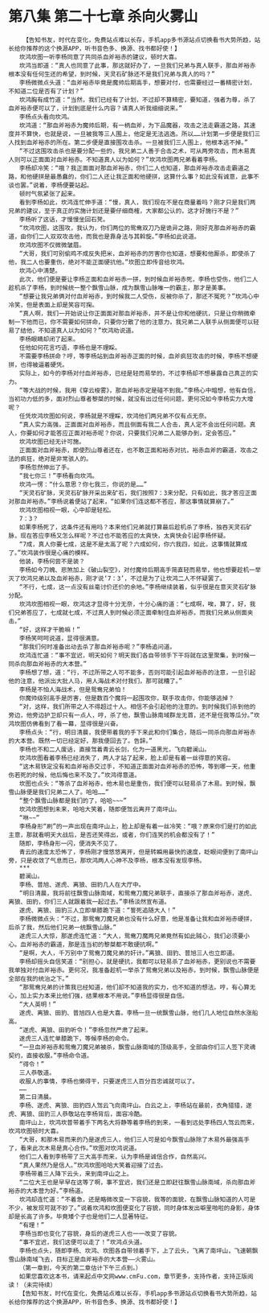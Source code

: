 # 第八集 第二十七章 杀向火雾山
        【告知书友，时代在变化，免费站点难以长存，手机app多书源站点切换看书大势所趋，站长给你推荐的这个换源APP，听书音色多、换源、找书都好使！】
       坎鸿坎图一听李杨同意了共同杀血斧裕赤的建议，顿时大喜。
       坎鸿当即道：“真人也同意了此事，那这就好办了，一旦我们兄弟与真人联手，那血斧裕赤根本没有任何生还的希望，到时候，天灵石矿脉还不是我们兄弟与真人的吗？”
       李杨微微点头道：“血斧裕赤毕竟是魔帅后期高手，想要对付，也需要经过一番精密计划，不知道二位是否有了计划？”
       坎鸿胸有成竹道：“当然，我们已经有了计划，不过却不算精密，要知道，强者为尊，杀了血斧裕赤便可以了，计划到底是什么内容？请真人听我细细说来。”
       李杨点头看向坎鸿。
       坎鸿道：“那血斧裕赤为魔帅后期，有一柄血斧，为下品魔器，攻击之法走霸道之路，其速度并不算快，也就是说，一旦被我等三人围上，他定是无法逃逸。所以……计划第一步便是我们三人找到血斧裕赤的所在。第二步便是直接围攻击杀。一旦被我们三人围上，他根本逃不掉。”
       “不过这围攻击杀也是要分配一些的，我兄弟二人善于合击之术，可从两旁攻击，而木易真人则可以正面面对血斧裕赤。不知道真人以为如何？”坎鸿坎图两兄弟看着李杨。
       李杨却冷笑：“哦？我正面面对那血斧裕赤，你们二人也知道，那血斧裕赤攻击走霸道之路，和他硬拼是最愚蠢的，你们二人还让我正面和他硬拼，这算什么事？如此没有诚意，此事不谈也罢。”说着，李杨便要站起。
       顿时气氛紧张了起来。
       看到李杨如此，坎鸿连忙伸手道：“慢，真人，我们现在不是在商量着吗？刚才只是我们两兄弟的建议，至于真正的实施计划还是要仔细商榷，大家都公认的，这才好施行不是？”
       李杨听了这话，才慢慢坐回石凳。
       “坎鸿坎图，这围攻，我认为，你们两位的鸳鸯双刀乃是诡异之路，刚好克那血斧裕赤的霸道，由你们二人双双攻击他，而我也是靠身法与其斡旋。”李杨如此说道。
       坎鸿坎图不仅微微皱眉。
       “大哥，我们可别偷鸡不成反失把米，血斧裕赤的厉害你也知道，想要和他厮杀，即使杀了他，我二人也要重伤，绝对不能正面硬抗他。”坎图立即传音给坎鸿。
       坎鸿心中清楚。
       此次，他们便是要让李杨正面和血斧裕赤一拼，到时候血斧裕赤死，李杨也受伤，他们二人趁机杀了李杨，到时候统一整个飘雪山脉，成为飘雪山脉唯一的霸主，那才是美事。
       “想要让我兄弟俩对付血斧裕赤，到时候我二人受伤，反被你杀了，那还不冤死？”坎鸿心中冷笑，但是表面上却是笑容可掬。
       “真人啊，我们一开始说让你正面面对那血斧裕赤，并不是让你和他硬抗，只是让你稍微牵制一下他而已，你不需要如何拼命，只要你分散了他的注意力，我兄弟二人联手从侧面便可以轻易了结他，不知道真人以为如何？”坎鸿劝说道。
       李杨眼睛却闭了起来。
       任他如何花言巧语，李杨也是不理睬。
       不需要李杨拼命？哼，等李杨站到血斧裕赤正面的时候，血斧疯狂攻击的时候，李杨不想硬拼，也得被逼着硬凭。
       实际上，如今的李杨对付血斧裕赤，已经是轻而易举的，不过李杨却不想暴露自己真正的实力。
       “等大战的时候，我用《穿云梭雾》，那血斧裕赤定是碰不到我。”李杨心中暗想，他有自信，当初功力低的多，面对烈山尊者黎桀的时候，就没有出过任何问题，更何况如今李杨实力大增呢？
       任凭坎鸿坎图如何说，李杨就是不理睬，坎鸿他们两兄弟不仅有点无奈。
       “真人实力高强，正面面对血斧裕赤，而且侧面有我二人合击，真人定不会出任何问题。真人，你要如何才能答应正面对裕赤呢？你说，只要我们兄弟二人能够办到，定会答应。”
       坎鸿坎图已经无计可施。
       正面面对血斧裕赤，即使烈山尊者还在，也不敢正面和裕赤对抗，裕赤血斧的霸道，攻击之法的疯狂，绝对是非常骇人的。
       李杨忽然伸出了手。
       “我七你三！”李杨看向坎鸿。
       坎鸿一愣：“什么意思？你七我三，你说的是……”
       “天灵石矿脉，天灵石矿脉开采出来矿石，我们按照7：3来分配，只有如此，我才答应正面对那血斧裕赤。”李杨说着便站了起来，“如果你们连这都不答应，那这事情就算崩了。”
       坎鸿坎图相视一眼，心中却是轻松。
       7：3？
       如果李杨死了，这条件还有用吗？本来他们兄弟就打算最后趁机杀了李杨，独吞天灵石矿脉，现在答应李杨又怎么样呢？不过也不能答应的太爽快，太爽快会引起李杨怀疑。
       “7成，真人你要七成，这是不是太高了呢？六成如何，你六我四，如此，这事情就算成了。”坎鸿装作很是心痛的模样。
       他装，李杨何尝不是装？
       李杨如今刀魄、悲煞加上《破山裂空》，对付魔帅后期高手简直轻而易举，他也想要趁机一举灭了坎鸿兄弟以及血斧裕赤，刚才说‘7：3’，不过是为了让坎鸿二人不怀疑罢了。
       “不行，七成，这一点没有丝毫讨价还价的余地。”李杨继续装着，似乎很是在意天灵石矿脉分配。
       坎鸿坎图相视一眼，坎鸿这才显得十分无奈，十分心痛的道：“七成啊，唉，算了，好，我们兄弟答应了，七成就七成，不过真人到时候必须正面牵制住血斧裕赤，而我们兄弟从侧面夹击。”
       “好，这样才干脆嘛！”
       李杨笑呵呵说道，显得很满意。
       “那我们何时准备出动去杀了那血斧裕赤呢？”李杨追问道。
       坎鸿连忙道：“事不宜迟，明天如何？明天我们各自带领手下干将就在这里聚集，到时候一同杀向那血斧裕赤的大本营。”
       李杨想了想，道：“行，不过所带之人可不能多，否则可能引起血斧裕赤的注意，一旦引起他的注意，他派出大批人马，用人海战术对付我们，那可就糟了。”
       李杨是不怕人海战术，但是鸳鸯兄弟怕！
       你魔帅级别高手是厉害，但是数百个魔将一起围攻你，联手攻击你，你能够逃掉？
       “对，这样，我们所带之人不得超过十人。相信不会引起他的注意的。到时候我们杀到他的旁边，他旁边护卫却只有一点人，哼，杀了他，飘雪山脉南域群龙无首，还不是任我等瓜分。”坎鸿坎图仿佛看到了看一幕，显得很是兴奋。
       李杨点头：“行，明日清晨，我便带着我的手下来此和你们集合，随后一同杀向那血斧裕赤的大本营。既然一切已经定好，那我便回去了。告辞。”
       李杨也不和二人废话，直接驾着青云长剑，化为一道黑光，飞向碧澜山。
       坎鸿坎图看着李杨已经消失了，两人才站了起来，脸上却是有着一丝得意的笑容。
       “这木易铁定没有和血斧裕赤交过手，不知道正面面对血斧裕赤的恐怖，等到哪一天，他重伤若死的时候，他后悔也来不及了。”坎鸿得意道。
       坎图也点头：“等杀了血斧裕赤，他木易也是重伤，我们便可以轻易杀了木易。到时候，飘雪山脉便是我们兄弟二人了。哈哈……”
       “整个飘雪山脉都是我们的了，哈哈~~~”
       坎鸿坎图想到未来，哈哈大笑着，随即便驾云离开了南坪山。
       “咻~~”
       李杨身形“刷”的一声出现在南坪山上，脸上却是有着一丝冷笑：“哦？原来你们是打的如此主意，那就看明天大战后，是否还笑得出，或者，你们连笑的机会都没有了！”
       随即，李杨身形一闪，便消失不见了。
       青云的速度太恐怖了，李杨刚才慢悠悠离开，但是转瞬用最快的速度，眨眼间便到了南坪山旁，只是收敛了气息而已，那坎鸿两人心神不及李杨，根本没有发现李杨。
       ***
       碧澜山。
       李杨、普旭、遂虎、离狼、田豹几人在大厅中。
       “明日清晨，我将前往飘雪山脉南域，和鸳鸯刀魔兄弟联手，直接杀了那血斧裕赤，遂虎、离狼、田豹，你们三人就跟着我一起过去。”李杨淡然宣布道。
       遂虎、离狼、田豹三人立即单膝跪下道：“誓死追随大人！”
       李杨微微点头：“不过，那鸳鸯刀魔兄弟也没有什么好意，他是准备让我和血斧裕赤硬拼，后杀了我，然后他们兄弟一统飘雪山脉。”
       遂虎三人大惊，那遂虎连忙道：“大人，鸳鸯刀魔两兄弟竟然有如此贼心，我们必须要小心。血斧裕赤的霸道，那是连当初的黎桀都不敢硬抗啊。”
       “是啊，大人，千万别中了鸳鸯刀魔兄弟的奸计。”离狼、田豹、普旭三人也立即道。
       李杨却摇头自信笑道：“别担心，就是硬抗，我都可以轻易杀了血斧裕赤，更别说也不需要我单独对付血斧裕赤。更何况，我准备趁机一举杀了鸳鸯兄弟以及裕赤，到时候，飘雪山脉便是全部在我的统治之下。”
       “那鸳鸯兄弟的计策我已经知道，他们却不知道我的实力，也不知道的想法。哼，有心算无心，加上实力本来比他们强，结果根本不用说。”李杨显得很是自信。
       “大人英明！”
       遂虎、离狼、田豹、普旭四人也是大喜。李杨一旦一统飘雪山脉，他们几人地位自然水涨船高。
       “遂虎、离狼、田豹听令！”李杨忽然严肃了起来。
       遂虎三人连忙单膝跪下，等候李杨的命令。
       “一旦血斧裕赤和鸳鸯刀魔兄弟被杀，飘雪山脉南域的顶级高手，全部由你们三人签下灵魂契约，直接收服。”李杨命令道。
       “得令！”
       三人恭敬道。
       收服人的事情，李杨也懒得干，只要遂虎三人百分百忠诚就可以了。
       ……
       第二日清晨。
       李杨、遂虎、离狼、田豹四人驾云飞向南坪山。白云之上，李杨站在最前，衣角猎猎，遂虎、离狼、田豹三人恭敬站在李杨背后，面容冷酷。
       南坪山上，坎鸿坎普带着手下两名大将静等着李杨的到来，一看到远处李杨四人驾云而来，坎鸿坎图顿时大喜。
       “大哥，和那木易而来的乃是遂虎三人，他们三人可是如今飘雪山脉除了木易外最强高手了，看来此次木易是真心合作。”坎图对坎鸿说道。
       他们二人看到李杨带了三大高手而来，认为李杨是诚信合作，自然高兴。
       “真人果然乃是信人。”坎鸿坎图哈哈大笑着迎接了过去。
       李杨带着三人降下云头，来到南坪山之上。
       “二位大王也是早早在这等了啊，事不宜迟，我们还是立即赶往飘雪山脉南域，杀向那血斧裕赤的大本营为好。”李杨道。
       坎鸿却连忙道：“不着急，还是略微改变一下容貌，我等的面貌，在飘雪山脉知道的人可是不少，被发现可就不妙了。”说着坎鸿和坎图便变化了容貌，同时身体发出噼里啪啦的身影，身体却是长高了许多。毕竟矮个子也是他们二人显著特征。
       “有理！”
       李杨当即也变化了容貌，身后的遂虎三人也一一改变了容貌。
       “事不宜迟，我们这便可以走了！”坎鸿点头道。
       李杨也点头，随即李杨、坎鸿、坎图各自带领着手下，上了云头，飞离了南坪山，飞速朝飘雪山脉南域飞去，目标正是血斧裕赤的大本营——火雾山。
       （第一章到，今天的第二章估计下午三点到。）
       如果您喜欢这本书，请来起点中文网www.cmFu.com，章节更多，支持作者，支持正版阅读！（未完待续）
       【告知书友，时代在变化，免费站点难以长存，手机app多书源站点切换看书大势所趋，站长给你推荐的这个换源APP，听书音色多、换源、找书都好使！】